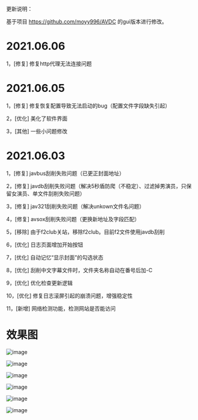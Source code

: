 更新说明：

基于项目 https://github.com/moyy996/AVDC 的gui版本进行修改。

2021.06.06
===========================================================================================
1，[修复] 修复http代理无法连接问题

2021.06.05
===========================================================================================
1，[修复] 修复恢复配置导致无法启动的bug（配置文件字段缺失引起）

2，[优化] 美化了软件界面

3，[其他] 一些小问题修改


2021.06.03
===========================================================================================
1，[修复] javbus刮削失败问题（已更正封面地址）

2，[修复] javdb刮削失败问题（解决5秒盾防爬（不稳定）、过滤掉男演员，只保留女演员、单文件刮削失败问题）

3，[修复] jav321刮削失败问题（解决unkown文件名问题）

4，[修复] avsox刮削失败问题（更换新地址及字段匹配）

5，[移除] 由于f2club关站，移除f2club。目前f2文件使用javdb刮削

6，[优化] 日志页面增加开始按钮

7，[优化] 自动记忆“显示封面”的勾选状态

8，[优化] 刮削中文字幕文件时，文件夹名称自动在番号后加-C

9，[优化] 优化检查更新逻辑

10，[优化] 修复日志滚屏引起的崩溃问题，增强稳定性

11，[新增] 网络检测功能，检测网站是否能访问

效果图
===========================================================================================

![image](https://user-images.githubusercontent.com/24836174/120846095-3e920f00-c5a4-11eb-89f7-06b7671b47e1.png)

![image](https://user-images.githubusercontent.com/24836174/120846177-55386600-c5a4-11eb-8345-1e07e43388b3.png)

![image](https://user-images.githubusercontent.com/24836174/120846265-726d3480-c5a4-11eb-88b5-af22dbe93bcd.png)

![image](https://user-images.githubusercontent.com/24836174/120846310-82851400-c5a4-11eb-864c-d360d70cb420.png)

![image](https://user-images.githubusercontent.com/24836174/120846347-92045d00-c5a4-11eb-97f1-98a4894c7aff.png)

![image](https://user-images.githubusercontent.com/24836174/120846414-a7798700-c5a4-11eb-9b67-0d74601c1ffa.png)





